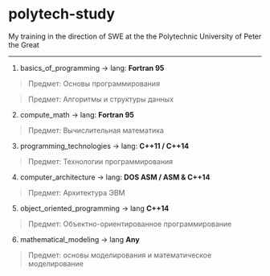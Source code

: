 # polytech-study
My training in the direction of SWE at the the Polytechnic University of Peter the Great


***
1. basics_of_programming -> lang: **Fortran 95**

> Предмет: Основы программирования

> Предмет: Алгоритмы и структуры данных
2. compute_math -> lang: **Fortran 95**

> Предмет: Вычислительная математика

3. programming_technologies -> lang: **С++11 / С++14**

> Предмет: Технологии программирования

4. computer_architecture -> lang: **DOS ASM / ASM & C++14**

> Предмет: Архитектура ЭВМ

5. object_oriented_programming -> lang **C++14**

> Предмет: Объектно-ориентированное программирование

6. mathematical_modeling -> lang **Any**

> Предмет: основы моделирования и математическое моделирование
